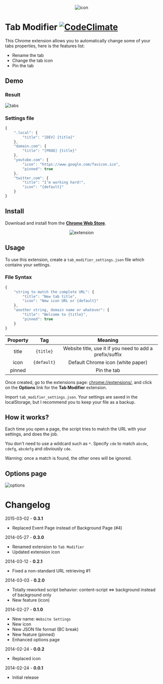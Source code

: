 <p align="center">
    <img src="https://raw.github.com/sylouuu/chrome-tab-modifier/master/img/icon_128.png" alt="icon">
</p>

# Tab Modifier [![CodeClimate](http://img.shields.io/codeclimate/github/sylouuu/chrome-tab-modifier.svg?style=flat)](https://codeclimate.com/github/sylouuu/chrome-tab-modifier)

This Chrome extension allows you to automatically change some of your tabs properties, here is the features list:

* Rename the tab
* Change the tab icon
* Pin the tab

## Demo

### Result

<img src="https://raw.github.com/sylouuu/chrome-tab-modifier/master/img/screenshots/tabs.png" alt="tabs">

### Settings file

```js
{
    ".local": {
        "title": "[DEV] {title}"
    },
    "domain.com": {
        "title": "[PROD] {title}"
    },
    "youtube.com": {
        "icon": "https://www.google.com/favicon.ico",
        "pinned": true
    },
    "twitter.com": {
        "title": "I'm working hard!",
        "icon": "{default}"
    }
}
```

## Install

Download and install from the **[Chrome Web Store](https://chrome.google.com/webstore/detail/hcbgadmbdkiilgpifjgcakjehmafcjai/)**.

<p align="center">
    <img src="https://raw.github.com/sylouuu/chrome-tab-modifier/master/img/screenshots/extension.png" alt="extension">
</p>

## Usage

To use this extension, create a `tab_modifier_settings.json` file which contains your settings.

### File Syntax

```js
{
    "string to match the complete URL": {
        "title": "New tab title",
        "icon": "New icon URL or {default}"
    },
    "another string, domain name or whatever": {
        "title": "Welcome to {title}",
        "pinned": true
    }
}
```

| Property      | Tag           | Meaning                                                   |
| :-----------: | :-----------: | :-------------------------------------------------------: |
| title         | `{title}`     | Website title, use it if you need to add a prefix/suffix  |
| icon          | `{default}`   | Default Chrome icon (white paper)                         |
| pinned        |               | Pin the tab                                               |


Once created, go to the extensions page: [chrome://extensions/](chrome://extensions/), and click on the **Options** link for the **Tab Modifier** extension.

Import `tab_modifier_settings.json`. Your settings are saved in the localStorage, but I recommend you to keep your file as a backup.

## How it works?

Each time you open a page, the script tries to match the URL with your settings, and does the job.

You don't need to use a wildcard such as ```*```. Specify ```cde``` to match ```abcde```, ```cdefg```, ```abcdefg``` and obviously ```cde```.

Warning: once a match is found, the other ones will be ignored.

## Options page

<img src="https://raw.github.com/sylouuu/chrome-tab-modifier/master/img/screenshots/options.png" alt="options">

# Changelog

2015-03-02 - **0.3.1**

* Replaced Event Page instead of Background Page (#4)

2014-05-27 - **0.3.0**

* Renamed extension to `Tab Modifier`
* Updated extension icon

2014-03-12 - **0.2.1**

* Fixed a non-standard URL retrieving #1

2014-03-03 - **0.2.0**

* Totally reworked script behavior: content-script <=> background instead of background only
* New feature (icon)

2014-02-27 - **0.1.0**

* New name: `Website Settings`
* New icon
* New JSON file format (BC break)
* New feature (pinned)
* Enhanced options page

2014-02-24 - **0.0.2**

* Replaced icon

2014-02-24 - **0.0.1**

* Initial release
